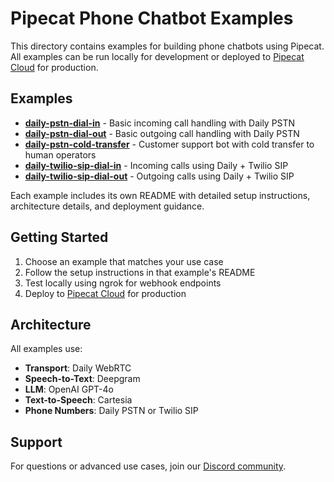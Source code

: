 # Pipecat Phone Chatbot Examples

This directory contains examples for building phone chatbots using Pipecat. All examples can be run locally for development or deployed to [Pipecat Cloud](https://pipecat.daily.co) for production.

## Examples

- **[daily-pstn-dial-in](./daily-pstn-dial-in/)** - Basic incoming call handling with Daily PSTN
- **[daily-pstn-dial-out](./daily-pstn-dial-out/)** - Basic outgoing call handling with Daily PSTN
- **[daily-pstn-cold-transfer](./daily-pstn-cold-transfer/)** - Customer support bot with cold transfer to human operators
- **[daily-twilio-sip-dial-in](./daily-twilio-sip-dial-in/)** - Incoming calls using Daily + Twilio SIP
- **[daily-twilio-sip-dial-out](./daily-twilio-sip-dial-out/)** - Outgoing calls using Daily + Twilio SIP

Each example includes its own README with detailed setup instructions, architecture details, and deployment guidance.

## Getting Started

1. Choose an example that matches your use case
2. Follow the setup instructions in that example's README
3. Test locally using ngrok for webhook endpoints
4. Deploy to [Pipecat Cloud](https://pipecat.daily.co) for production

## Architecture

All examples use:

- **Transport**: Daily WebRTC
- **Speech-to-Text**: Deepgram
- **LLM**: OpenAI GPT-4o
- **Text-to-Speech**: Cartesia
- **Phone Numbers**: Daily PSTN or Twilio SIP

## Support

For questions or advanced use cases, join our [Discord community](https://discord.gg/pipecat).
